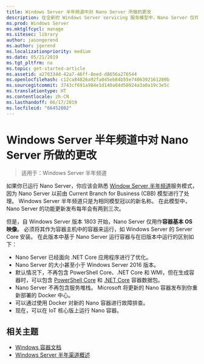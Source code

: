 ```yaml
---
title: Windows Server 半年频道中对 Nano Server 所做的更改
description: 在全新的 Windows Server servicing 服务模型中，Nano Server 仅作为容器操作系统，且某个功能经过了修改。
ms.prod: Windows Server
ms.mktglfcycl: manage
ms.sitesec: library
author: jasongerend
ms.author: jgerend
ms.localizationpriority: medium
ms.date: 05/21/2019
ms.tgt_pltfrm: na
ms.topic: get-started-article
ms.assetid: a270334d-42a7-46ff-8eed-d8656a276544
ms.openlocfilehash: c12ca84826a92fa045eb84b55e7406392161280b
ms.sourcegitcommit: 3743cf691a984e1d140a04d50924a3a0a19c3e5c
ms.translationtype: HT
ms.contentlocale: zh-CN
ms.lasthandoff: 06/17/2019
ms.locfileid: "66452802"
---
```

# <a name="changes-to-nano-server-in-windows-server-semi-annual-channel"></a>Windows Server 半年频道中对 Nano Server 所做的更改

>适用于：Windows Server 半年频道

如果你已运行 Nano Server，你应该会熟悉 [Window Server 半年频道](../get-started-19/servicing-channels-19.md)服务模式，因为 Nano Server 以前由 Current Branch for Business (CBB) 模型进行了处理。 Windows Server 半年频道只是为相同模型冠以的新名称。 在此模型中，Nano Server 的功能更新发布每年会有两到三次。

但是，自 Windows Server 版本 1803 开始，Nano Server 仅用作**容器基本 OS 映像**。 必须将其作为容器主机中的容器来运行，如 Windows Server 的 Server Core 安装。 在此版本中基于 Nano Server 运行容器与在旧版本中运行的区别如下：

- Nano Server 已经面向 .NET Core 应用程序进行了优化。
- Nano Server 的大小甚至小于 Windows Server 2016 版本。
- 默认情况下，不再包含 PowerShell Core、.NET Core 和 WMI，但在生成容器时，可以包含 [PowerShell Core](https://hub.docker.com/r/microsoft/powershell/) 和 [.NET Core](https://hub.docker.com/r/microsoft/dotnet/) 容器数据包。
- Nano Server 不再包含服务堆栈。 Microsoft 将更新的 Nano 容器发布到你重新部署的 Docker 中心。
- 可以通过使用 Docker 对新的 Nano 容器进行故障排查。
- 现在，可以在 IoT 核心版上运行 Nano 容器。

## <a name="related-topics"></a>相关主题

- [Windows 容器文档](http://aka.ms/windowscontainers)
- [Windows Server 半年渠道概述](../get-started-19/servicing-channels-19.md)

